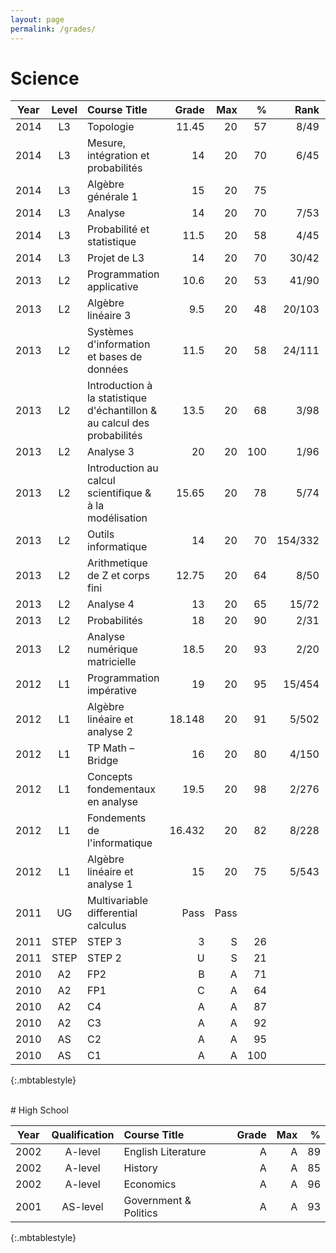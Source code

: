 ```yaml
---
layout: page
permalink: /grades/
---
```


# Science

| Year| Level | Course Title | Grade | Max | % | Rank | ECTS |
|:------:|:-----------:|:--------------|---:|---:|---:|---:|---:|
| 2014 | L3 | Topologie | 11.45 | 20 | 57 | 8/49 | 7.5 |
| 2014 | L3 | Mesure, intégration et probabilités | 14 | 20 | 70 | 6/45 | 10 |
| 2014 | L3 | Algèbre générale 1 | 15 | 20 | 75 |  | 7.5 |
| 2014 | L3 | Analyse | 14 | 20 | 70 | 7/53 | 10 |
| 2014 | L3 | Probabilité et statistique | 11.5 | 20 | 58 | 4/45 | 5 |
| 2014 | L3 | Projet de L3 | 14 | 20 | 70 | 30/42 | 5 |
| 2013 | L2 | Programmation applicative | 10.6 | 20 | 53 | 41/90 | 5 |
| 2013 | L2 | Algèbre linéaire 3 | 9.5 | 20 | 48 | 20/103 | 5 |
| 2013 | L2 | Systèmes d'information et bases de données | 11.5 | 20 | 58 | 24/111 | 5 |
| 2013 | L2 | Introduction à la statistique d'échantillon & au calcul des probabilités | 13.5 | 20 | 68 | 3/98 | 5 |
| 2013 | L2 | Analyse 3 | 20 | 20 | 100 | 1/96 | 7.5 |
| 2013 | L2 | Introduction au calcul scientifique & à la modélisation | 15.65 | 20 | 78 | 5/74 | 2.5 |
| 2013 | L2 | Outils informatique | 14 | 20 | 70 | 154/332 | 2.5 |
| 2013 | L2 | Arithmetique de Z et corps fini | 12.75 | 20 | 64 | 8/50 | 5 |
| 2013 | L2 | Analyse 4 | 13 | 20 | 65 | 15/72 | 5 |
| 2013 | L2 | Probabilités | 18 | 20 | 90 | 2/31 | 5 |
| 2013 | L2 | Analyse numérique matricielle | 18.5 | 20 | 93 | 2/20 | 5 |
| 2012 | L1 | Programmation impérative | 19 | 20 | 95 | 15/454 | 5 |
| 2012 | L1 | Algèbre linéaire et analyse 2 | 18.148 | 20 | 91 | 5/502 | 5 |
| 2012 | L1 | TP Math – Bridge | 16 | 20 | 80 | 4/150 | 2.5 |
| 2012 | L1 | Concepts fondementaux en analyse | 19.5 | 20 | 98 | 2/276 | 5 |
| 2012 | L1 | Fondements de l'informatique | 16.432 | 20 | 82 | 8/228 | 5 |
| 2012 | L1 | Algèbre linéaire et analyse 1 | 15 | 20 | 75 | 5/543 | 10 |
| 2011 | UG | Multivariable differential calculus | Pass | Pass |  |  |  |
| 2011 | STEP | STEP 3 | 3 | S | 26 |  |  |
| 2011 | STEP | STEP 2 | U | S | 21 |  |  |
| 2010 | A2 | FP2 | B | A | 71 |  |  |
| 2010 | A2 | FP1 | C | A | 64 |  |  |
| 2010 | A2 | C4 | A | A | 87 |  |  |
| 2010 | A2 | C3 | A | A | 92 |  |  |
| 2010 | AS | C2 | A | A | 95 |  |  |
| 2010 | AS | C1 | A | A | 100 |  |  |
{:.mbtablestyle}

<br>
# High School

| Year| Qualification | Course Title | Grade | Max | % | 
|:------:|:-----------:|:--------------|---:|---:|---:|
| 2002 | A-level  | English Literature    | A | A | 89 |
| 2002 | A-level  | History               | A | A | 85 |
| 2002 | A-level  | Economics             | A | A | 96 |
| 2001 | AS-level | Government & Politics | A | A | 93 |
{:.mbtablestyle}
